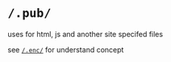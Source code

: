 # `/.pub/`
uses for html, js and another site specifed files

see [`/.enc/`](https://github.com/slnknrr/slnknrr.github.io/blob/main/.enc/README.md) for understand concept
